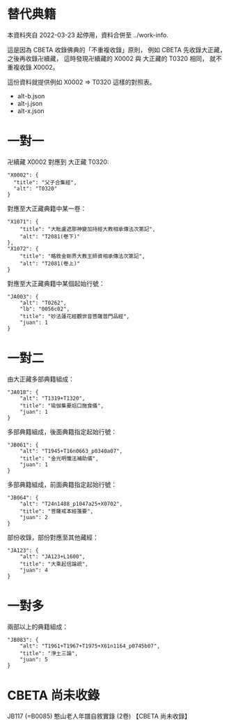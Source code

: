 # 替代典籍

本資料夾自 2022-03-23 起停用，資料合併至 ../work-info.

這是因為 CBETA 收錄佛典的「不重複收錄」原則，
例如 CBETA 先收錄大正藏，之後再收錄卍續藏，
這時發現卍續藏的 X0002 與 大正藏的 T0320 相同，
就不重複收錄 X0002。

這份資料就提供例如 X0002 => T0320 這樣的對照表。

* alt-b.json
* alt-j.json
* alt-x.json

# 一對一

卍續藏 X0002 對應到 大正藏 T0320:

    "X0002": {
      "title": "父子合集經",
      "alt": "T0320"
    }

對應至大正藏典籍中某一卷：

	"X1071": {
		"title": "大毗盧遮那神變加持經大教相承傳法次第記",
		"alt": "T2081(卷下)"
	},
	"X1072": {
		"title": "略敘金剛界大教王師資相承傳法次第記",
		"alt": "T2081(卷上)"
	}

對應至大正藏典籍中某個起始行號：

	"JA003": {
		"alt": "T0262",
		"lb": "0056c02",
		"title": "妙法蓮花經觀世音菩薩普門品經",
		"juan": 1
	}

# 一對二

由大正藏多部典籍組成：

	"JA018": {
		"alt": "T1319+T1320",
		"title": "瑜伽集要焰口施食儀",
		"juan": 1
	}

多部典籍組成，後面典籍指定起始行號：

	"JB061": {
		"alt": "T1945+T16n0663_p0340a07",
		"title": "金光明懺法補助儀",
		"juan": 1
	}

多部典籍組成，前面典籍指定起始行號：

	"JB064": {
		"alt": "T24n1488_p1047a25+X0702",
		"title": "菩薩戒本經箋要",
		"juan": 2
	}

部份收錄，部份對應至其他藏經：

	"JA123": {
		"alt": "JA123+L1600",
		"title": "大乘起信論疏",
		"juan": 4
	}

# 一對多

兩部以上的典籍組成：

	"JB083": {
		"alt": "T1961+T1967+T1975+X61n1164_p0745b07",
		"title": "淨土三論",
		"juan": 5
	}

# CBETA 尚未收錄

JB117 (=B0085) 憨山老人年譜自敘實錄 (2卷) 【CBETA 尚未收錄】
